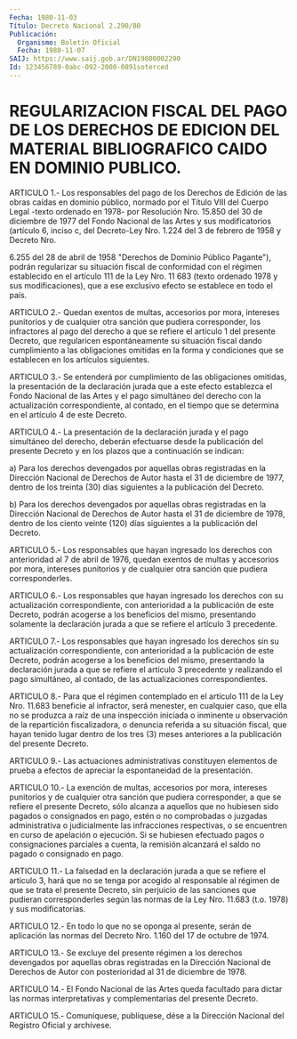 ```yaml
---
Fecha: 1980-11-03
Título: Decreto Nacional 2.290/80
Publicación:
  Organismo: Boletín Oficial
  Fecha: 1980-11-07
SAIJ: https://www.saij.gob.ar/DN19800002290
Id: 123456789-0abc-092-2000-0891soterced
---
```

# REGULARIZACION FISCAL DEL PAGO DE LOS DERECHOS DE EDICION DEL MATERIAL BIBLIOGRAFICO CAIDO EN DOMINIO PUBLICO.

<a id="1"></a>
ARTICULO  1.-  Los  responsables  del  pago de los Derechos de Edición  de  las obras caídas en dominio público,  normado  por  el Título  VIII  del   Cuerpo  Legal  -texto  ordenado  en  1978-  por Resolución Nro. 15.850  del  30  de  diciembre  de  1977  del Fondo Nacional  de las Artes y sus modificatorios (artículo 6, inciso  c, del Decreto-Ley  Nro. 1.224 del 3 de febrero de 1958 y Decreto Nro.

6.255  del  28  de abril  de  1958  "Derechos  de  Dominio  Público Pagante"), podrán  regularizar  su  situación fiscal de conformidad con el régimen establecido en el artículo  111  de  la  Ley Nro. 11 683   (texto  ordenado  1978  y  sus  modificaciones),  que  a  ese exclusivo efecto se establece en todo el país.

<a id="2"></a>
ARTICULO  2.-  Quedan  exentos de multas, accesorios por mora, intereses  punitorios  y  de cualquier  otra  sanción  que  pudiera corresponder, los infractores  al pago del derecho a que se refiere el artículo 1 del presente Decreto, que regularicen espontáneamente  su  situación  fiscal  dando  cumplimiento  a  las obligaciones omitidas en la forma  y  condiciones que se establecen en los artículos siguientes.

<a id="3"></a>
ARTICULO 3.- Se entenderá por cumplimiento de las obligaciones omitidas,  la  presentación  de  la  declaración  jurada que a este efecto  establezca  el  Fondo  Nacional  de  las  Artes y  el  pago simultáneo  del  derecho  con la actualización correspondiente,  al contado, en el tiempo que se  determina  en  el  artículo 4 de este Decreto.

<a id="4"></a>
ARTICULO 4.- La presentación de la declaración jurada y el pago simultáneo  del  derecho,  deberán  efectuarse desde la publicación del  presente  Decreto  y  en  los plazos  que  a  continuación  se indican:

a) Para los derechos devengados  por  aquellas obras registradas en la  Dirección  Nacional  de  Derechos  de  Autor  hasta  el  31  de diciembre de 1977, dentro de los treinta (30)  días siguientes a la publicación del Decreto.

b) Para los derechos devengados por aquellas obras  registradas  en la  Dirección  Nacional  de  Derechos  de  Autor  hasta  el  31  de diciembre   de  1978,  dentro  de  los  ciento  veinte  (120)  días siguientes a la publicación del Decreto.

<a id="5"></a>
ARTICULO 5.- Los responsables que hayan ingresado los derechos con anterioridad  al 7 de abril de 1976, quedan exentos de multas y accesorios por mora,  intereses  punitorios  y  de  cualquier  otra sanción que pudiera corresponderles.

<a id="6"></a>
ARTICULO 6.- Los responsables que hayan ingresado los derechos con  su   actualización  correspondiente,  con  anterioridad  a  la publicación  de  este Decreto, podrán acogerse a los beneficios del mismo,  presentando  solamente  la  declaración  jurada  a  que  se refiere el artículo 3 precedente.

<a id="7"></a>
ARTICULO 7.- Los responsables que hayan ingresado los derechos sin  su   actualización  correspondiente,  con  anterioridad  a  la publicación  de  este Decreto, podrán acogerse a los beneficios del mismo, presentando  la  declaración  jurada  a  que  se  refiere el artículo 3 precedente y realizando el pago simultáneo, al  contado, de las actualizaciones correspondientes.

<a id="8"></a>
ARTICULO 8.- Para que el régimen contemplado en el artículo 111 de la  Ley  Nro.  11.683  beneficie al infractor, será menester, en cualquier caso, que ella no  se  produzca  a raíz de una inspección iniciada o inminente u observación de la repartición fiscalizadora,  o  denuncia  referida  a su situación  fiscal,  que hayan tenido lugar dentro de los tres (3)  meses  anteriores  a  la publicación del presente Decreto.

<a id="9"></a>
ARTICULO  9.-  Las  actuaciones  administrativas  constituyen elementos  de  prueba  a efectos de apreciar la espontaneidad de la presentación.

<a id="10"></a>
ARTICULO  10.-  La  exención  de  multas, accesorios por mora, intereses  punitorios  y  de  cualquier otra  sanción  que  pudiera corresponder, a que se refiere  el presente Decreto, sólo alcanza a aquellos que no hubiesen sido pagados  o consignados en pago, estén o  no  comprobadas o juzgadas administrativa  o  judicialmente  las infracciones  respectivas,  o se encuentren en curso de apelación o ejecución.  Si  se  hubiesen  efectuado    pagos  o  consignaciones parciales  a cuenta, la remisión alcanzará el  saldo  no  pagado  o consignado en pago.

<a id="11"></a>
ARTICULO  11.-  La  falsedad en la declaración jurada a que se refiere  el  artículo 3, hará  que  no  se  tenga  por  acogido  al responsable al  régimen  de  que  se trata el presente Decreto, sin perjuicio de las sanciones que pudieran  corresponderles  según las normas  de  la  Ley  Nro.  11.683 (t.o. 1978) y sus modificatorias.

<a id="12"></a>
ARTICULO 12.- En todo lo que no se oponga al presente, serán de aplicación  las  normas del Decreto Nro. 1.160 del 17 de octubre de 1974.

<a id="13"></a>
ARTICULO  13.-  Se excluye del presente régimen a los derechos devengados por aquellas  obras registradas en la Dirección Nacional de Derechos de Autor con posterioridad  al 31 de diciembre de 1978.

<a id="14"></a>
ARTICULO  14.-  El Fondo Nacional de las Artes queda facultado para  dictar  las  normas  interpretativas  y  complementarias  del presente Decreto.

<a id="15"></a>
ARTICULO  15.-  Comuníquese,  publíquese,  dése a la Dirección Nacional del Registro Oficial y archívese.